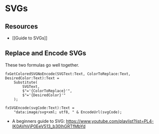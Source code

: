# SVGs

## Resources

- [[Guide to SVGs]]

## Replace and Encode SVGs

These two formulas go well together.

```PowerFx
fxGetColoredSVGNoEncode(SVGText:Text, ColorToReplace:Text, DesiredColor:Text):Text =  
    Substitute(
        SVGText, 
        $"='{ColorToReplace}'", 
        $"='{DesiredColor}'"
    );

fxSVGEncode(svgCode:Text):Text = 
    "data:image/svg+xml; utf8, " & EncodeUrl(svgCode);
```

- A beginners guide to SVG: https://www.youtube.com/playlist?list=PL4-IK0AVhVjP0EeV513_b30lhGRTfMbYd